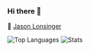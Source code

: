 ### Hi there 👋
:link:
[Jason Lonsinger](https://jasonlonsinger.wordpress.com)

![Top Languages](https://github-readme-stats.vercel.app/api/top-langs/?username=suptoasty&show_icons=true&theme=tokyonight)
![Stats](https://github-readme-stats.vercel.app/api?username=suptoasty&show_icons=true&theme=tokyonight)

<!--
<a href="https://github.com/suptoasty/IWannaBeTheRevenge">
  <img align="left" src="https://github-readme-stats.vercel.app/api/pin/?username=suptoasty&repo=IWannaBeTheRevenge&show_icons=true&theme=tokyonight" />
</a>
<a href="https://github.com/suptoasty/Asteroids">
  <img align="left" src="https://github-readme-stats.vercel.app/api/pin/?username=suptoasty&repo=Asteroids&show_icons=true&theme=tokyonight" />
</a>
-->


<!-- Twitter, linkedin, website -->

<!--
**suptoasty/suptoasty** is a ✨ _special_ ✨ repository because its `README.md` (this file) appears on your GitHub profile.

Here are some ideas to get you started:

- 🔭 I’m currently working on ...
- 🌱 I’m currently learning ...
- 👯 I’m looking to collaborate on ...
- 🤔 I’m looking for help with ...
- 💬 Ask me about ...
- 📫 How to reach me: ...
- 😄 Pronouns: ...
- ⚡ Fun fact: ...
-->
